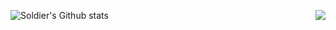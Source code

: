 ![Soldier's Github stats](https://github-readme-stats.vercel.app/api?username=Soldier&show_icons=true&theme=highcontrast)
<img align="right" src="https://github-readme-stats.vercel.app/api?username=Soldier-l-c&show_icons=true&icon_color=CE1D2D&text_color=718096&bg_color=ffffff&hide_title=true" /> 
